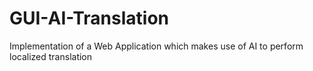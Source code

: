 # GUI-AI-Translation
Implementation of a Web Application which makes use of AI to perform localized translation
